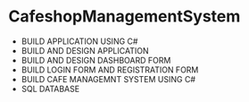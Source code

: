 # CafeshopManagementSystem
- BUILD APPLICATION USING C#
- BUILD AND DESIGN APPLICATION
- BUILD AND DESIGN DASHBOARD FORM
- BUILD LOGIN FORM AND REGISTRATION FORM
- BUILD CAFE MANAGEMNT SYSTEM USING C#
- SQL DATABASE
